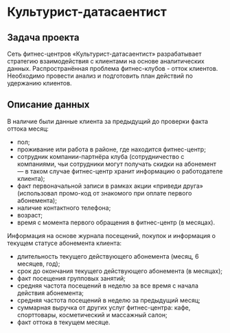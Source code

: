 # Культурист-датасаентист

## Задача проекта

Сеть фитнес-центров «Культурист-датасаентист» разрабатывает стратегию взаимодействия с клиентами на основе аналитических данных. Распространённая проблема фитнес-клубов - отток клиентов. Необходимо провести анализ и подготовить план действий по удержанию клиентов.

## Описание данных


В наличие были данные клиента за предыдущий до проверки факта оттока месяц:

* пол;
* проживание или работа в районе, где находится фитнес-центр;
*  сотрудник компании-партнёра клуба (сотрудничество с компаниями, чьи сотрудники могут получать скидки на абонемент — в таком случае фитнес-центр хранит информацию о работодателе клиента);
* факт первоначальной записи в рамках акции «приведи друга» (использовал промо-код от знакомого при оплате первого абонемента);
* наличие контактного телефона;
* возраст;
* время с момента первого обращения в фитнес-центр (в месяцах).

Информация на основе журнала посещений, покупок и информация о текущем статусе абонемента клиента:
* длительность текущего действующего абонемента (месяц, 6 месяцев, год);
* срок до окончания текущего действующего абонемента (в месяцах);
* факт посещения групповых занятий;
* средняя частота посещений в неделю за все время с начала действия абонемента;
* средняя частота посещений в неделю за предыдущий месяц;
* суммарная выручка от других услуг фитнес-центра: кафе, спорттовары, косметический и массажный салон;
* факт оттока в текущем месяце.
